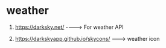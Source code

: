 # weather


1) https://darksky.net/ ---->  For weather API

2) https://darkskyapp.github.io/skycons/ ---> weather icon
